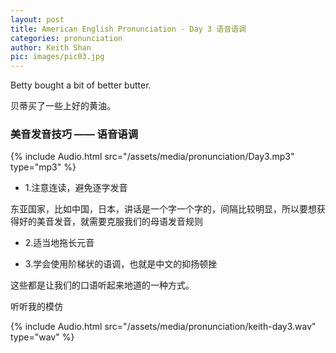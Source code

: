 ```yaml
---
layout: post
title: American English Pronunciation - Day 3 语音语调
categories: pronunciation
author: Keith Shan
pic: images/pic03.jpg
---
```


Betty bought a bit of better butter.

贝蒂买了一些上好的黄油。

<!--more-->

### 美音发音技巧 —— 语音语调

{% include Audio.html src="/assets/media/pronunciation/Day3.mp3" type="mp3" %}



- 1.注意连读，避免逐字发音

东亚国家，比如中国，日本，讲话是一个字一个字的，间隔比较明显，所以要想获得好的美音发音，就需要克服我们的母语发音规则

- 2.适当地拖长元音

- 3.学会使用阶梯状的语调，也就是中文的抑扬顿挫



这些都是让我们的口语听起来地道的一种方式。

听听我的模仿

{% include Audio.html src="/assets/media/pronunciation/keith-day3.wav" type="wav" %}



